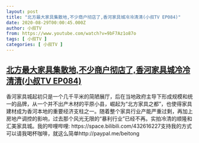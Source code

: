 ```yaml
---
layout: post
title: "北方最大家具集散地,不少商户彻店了,香河家具城冷冷清清(小叔TV EP084)"
date: 2020-08-29T00:00:45.000Z
author: 小叔TV
from: https://www.youtube.com/watch?v=9bF7Az1o87o
tags: [ 小叔TV ]
categories: [ 小叔TV ]
---
```

<!--1598659245000-->
[北方最大家具集散地,不少商户彻店了,香河家具城冷冷清清(小叔TV EP084)](https://www.youtube.com/watch?v=9bF7Az1o87o)
------

<div>
香河家具城起初只是一个几千平米的简陋展厅，后在当地政府主导下形成规模和统一的品牌，从一个并不出产木材的平原小县，崛起为“北方家具之都”，也使得家具建材成为香河本地的重要经济支柱之一。随着整个家具行业产能严重过剩，再加上房地产调控的影响，过去那个风光无限的“暴利行业”已经不再。实拍冷清的顺隆和汇美家具城。我的哔哩哔哩: https://space.bilibili.com/432616227支持我的方式可以请我喝杯咖啡，就这么简单http://paypal.me/beitong
</div>
